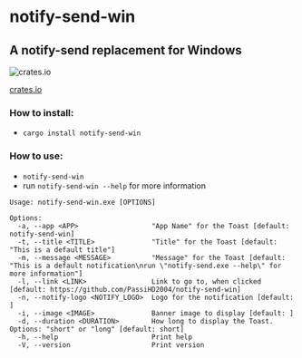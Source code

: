 # notify-send-win
## A notify-send replacement for Windows

![crates.io](https://img.shields.io/crates/v/notify-send-win.svg)

[crates.io](https://crates.io/crates/notify-send-win)

### How to install:
- `cargo install notify-send-win`


### How to use:
- `notify-send-win`
- run `notify-send-win --help` for more information

```
Usage: notify-send-win.exe [OPTIONS]

Options:
  -a, --app <APP>                  "App Name" for the Toast [default: notify-send-win]
  -t, --title <TITLE>              "Title" for the Toast [default: "This is a default title"]
  -m, --message <MESSAGE>          "Message" for the Toast [default: "This is a default notification\nrun \"notify-send.exe --help\" for more information"]
  -l, --link <LINK>                Link to go to, when clicked [default: https://github.com/PassiHD2004/notify-send-win]
  -n, --notify-logo <NOTIFY_LOGO>  Logo for the notification [default: ]
  -i, --image <IMAGE>              Banner image to display [default: ]
  -d, --duration <DURATION>        How long to display the Toast. Options: "short" or "long" [default: short]
  -h, --help                       Print help
  -V, --version                    Print version
```
